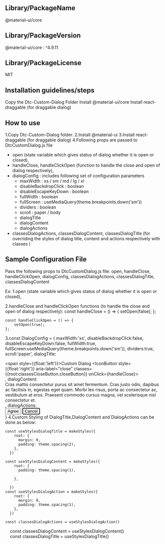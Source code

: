## Library/PackageName
@material-ui/core

## Library/PackageVersion
@material-ui/core : ^4.9.11

## Library/PackageLicense
MIT

## Installation guidelines/steps

Copy the Dtc-Custom-Dialog Folder
Install @material-ui/core
Install react-draggable (for draggable dialog)

## How to use 

1.Copy  Dtc-Custom-Dialog folder.
2.Install @material-ui 
3.Install react-draggable (for draggable dialog)
4.Following props are passed to DtcCustomDialog.js file
  - open (state variable which gives status of dialog whether it is open or closed), 
  - handleClose, handleClickOpen (function to handle the close and open of dialog respectively),
  - dialogConfig : includes following set of configuration parameters
    - maxWidth : xs / sm / md / lg / xl
    - disableBackdropClick : boolean
    - disableEscapeKeyDown : boolean
    - fullWidth : boolean
    - fullScreen : useMediaQuery(theme.breakpoints.down('sm'))
    - dividers : boolean
    - scroll : paper / body
    - dialogTitle 
    - dialogContent 
    - dialogActions
  - classesDialogActions, classesDialogContent, classesDialogTitle (for overriding the styles of dialog title, content and actions respectively with classes )

<DtcButton
      className='dtc-secondary-outline-whiteBg'
      onClick={handleClickOpen}
      buttonLabel='Scrollable dialog'
/>
<DtcCustomDialog
      open={open} 
      handleClose={handleClose} 
      handleClickOpen={handleClickOpen} 
      dialogConfig={DialogConfig}
      classesDialogActions={classesDialogActions}
      classesDialogContent={classesDialogContent}
      classesDialogTitle={classesDialogTitle}>
</DtcCustomDialog>

## Sample Configuration  File

Pass the following props to DtcCustomDialog.js file:
    open, handleClose, handleClickOpen, dialogConfig, classesDialogActions, classesDialogTitle, classesDialogContent

Ex:
1.open (state variable which gives status of dialog whether it is open or closed), 

2.handleClose and handleClickOpen functions (to handle the close and open of dialog respectively):
    const handleClose = () => {
        setOpen(false);
    };

    const handleClickOpen = () => {
        setOpen(true);
    };  

3.const DialogConfig = {
        maxWidth:'xs',
        disableBackdropClick:false,
        disableEscapeKeyDown:false,
        fullWidth:true,
        fullScreen:useMediaQuery(theme.breakpoints.down('sm')),
        dividers:true,
        scroll:'paper',
        dialogTitle:
            <div>
                <span style={{float:'left'}}>Custom Dialog</span>
                 <IconButton style={{float:'right'}} aria-label="close" classes={{root:classesCloseButton.closeButton}} onClick={handleClose}>
                    <CloseIcon />
                </IconButton>    
            </div>,
        dialogContent:
            <div>
                <div>Cras mattis consectetur purus sit amet fermentum.
                        Cras justo odio, dapibus ac facilisis in, egestas eget quam.
                        Morbi leo risus, porta ac consectetur ac, vestibulum at eros.
                        Praesent commodo cursus magna, vel scelerisque nisl consectetur et.
                </div>
            </div>,
        dialogActions:
            <div>
                <Button onClick={handleClose} color="primary" variant="outlined">Agree</Button>
                <Button onClick={handleClose} color="primary"  variant="outlined" autoFocus>Cancel</Button>
                </div>
      }
4.Custom Styling of DialogTitle,DialogContent and DialogActions can be done as below:

    const useStylesDialogTitle = makeStyles({
        root: {
          margin: 0,
          padding: theme.spacing(2),
        },
      })
      
    const useStylesDialogContent = makeStyles({
        root: {
          padding: theme.spacing(1),
               
        },
        
      })
    const useStylesDialogAction = makeStyles({
        root: {
          margin: 0,
          padding: theme.spacing(1),
        },
      })

    const classesDialogActions = useStylesDialogAction()
    const classesDialogContent = useStylesDialogContent()
    const classesDialogTitle = useStylesDialogTitle()


 


